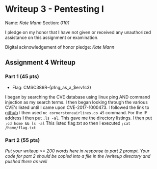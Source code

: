 Writeup 3 - Pentesting I
======

Name: *Kate Mann*
Section: *0101*

I pledge on my honor that I have not given or received any unauthorized assistance on this assignment or examination.

Digital acknowledgement of honor pledge: *Kate Mann*

## Assignment 4 Writeup

### Part 1 (45 pts)
* Flag: CMSC389R-{p1ng_as_a_$erv1c3}

I began by searching the CVE database using linux ping AND command injection as my search terms. 
I then began looking through the various CVE's listed until I came upon CVE-2017-1000473. 
I followed the link to [github](https://github.com/afaqurk/linux-dash/issues/447)
I then used `nc cornerstoneairlines.co 45` command.
For the IP address I then put `;ls -al`. This gave me the directory listings. 
I then put `;cd home && ls -al`
This listed flag.txt so then I executed `;cat /home/flag.txt`


### Part 2 (55 pts)
*Put your writeup >= 200 words here in response to part 2 prompt. Your code for part 2 should be copied into a file in the /writeup directory and pushed there as well*

